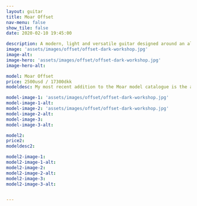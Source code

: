 ```yaml
---
layout: guitar
title: Moar Offset
nav-menu: false
show_tile: false
date: 2020-02-10 19:45:00

description: A modern, light and versatile guitar designed around an all access neck joint to give it it’s unique shape. 
image: 'assets/images/offset/offset-dark-workshop.jpg'
image-alt: 
image-hero: 'assets/images/offset/offset-dark-workshop.jpg'
image-hero-alt:

model: Moar Offset
price: 2500usd / 17300dkk
modeldesc: My most recent addition to the Moar model catalogue is the as of yet un-named Moar Offset (Have a good idea for a name? [Submit it here]()!) They share a lot of characteristics with the Hollow Mortys, with an all access set neck joint, totally hollow body with no centre block, big belly and arm cuts. But with a body design that wants to be looked at. The F hole is oversized, the weight is low, it has corners in unusual places. See more about them here.

model-image-1: 'assets/images/offset/offset-dark-workshop.jpg'
model-image-1-alt:
model-image-2: 'assets/images/offset/offset-dark-workshop.jpg'
model-image-2-alt:
model-image-3: 
model-image-3-alt:

model2:
price2: 
modeldesc2: 

model2-image-1:
model2-image-1-alt:
model2-image-2:
model2-image-2-alt:
model2-image-3: 
model2-image-3-alt:


---
```


